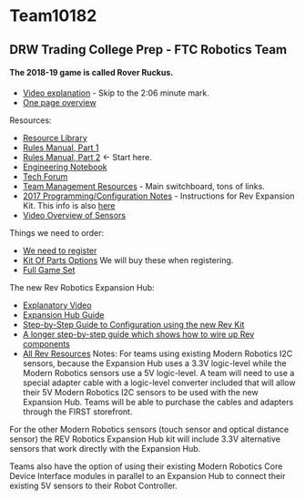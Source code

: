 # Team10182
## DRW Trading College Prep - FTC Robotics Team


#### The 2018-19 game is called Rover Ruckus.

- [Video explanation](https://www.youtube.com/watch?v=rR4gR4l2XA8) - Skip to the 2:06 minute mark.
- [One page overview](https://firstinspiresst01.blob.core.windows.net/ftc/2019/gonemlpg.pdf)

Resources:
- [Resource Library](https://www.firstinspires.org/resource-library/ftc/game-and-season-info)
- [Rules Manual, Part 1](https://www.firstinspires.org/sites/default/files/uploads/resource_library/ftc/2018-2019/game-manual-part-1.pdf)
- [Rules Manual, Part 2](https://firstinspiresst01.blob.core.windows.net/ftc/2019/gemf2.pdf) <- Start here.
- [Engineering Notebook](https://www.firstinspires.org/sites/default/files/uploads/resource_library/ftc/engineering-notebook-guidelines.pdf)
- [Tech Forum](https://ftcforum.usfirst.org/)
- [Team Management Resources](https://www.firstinspires.org/resource-library/ftc/team-management-resources) - Main switchboard, tons of links.
- [2017 Programming/Configuration Notes](https://www.firstinspires.org/sites/default/files/uploads/resource_library/ftc/android-studio-tutorial.pdf) - Instructions for Rev Expansion Kit. This info is also [here](https://github.com/ftctechnh/ftc_app/wiki/Configuring-Your-Hardware)
- [Video Overview of Sensors](http://modernroboticsinc.com/sensors)


Things we need to order:
- [We need to register](https://ftc.pitsco.com/)
- [Kit Of Parts Options](https://www.firstinspires.org/sites/default/files/uploads/resource_library/ftc/kit-of-parts.pdf) We will buy these when registering.
- [Full Game Set](http://www.andymark.com/Rover-Ruckus-p/am-3890.htm)

The new Rev Robotics Expansion Hub:
- [Explanatory Video](https://www.youtube.com/watch?v=7FIayseEtrk)
- [Expansion Hub Guide](http://www.revrobotics.com/content/docs/REV-31-1153-GS.pdf)
- [Step-by-Step Guide to Configuration using the new Rev Kit](https://github.com/ftctechnh/ftc_app/wiki/Configuring-Your-Hardware)
- [A longer step-by-step guide which shows how to wire up Rev components]( https://www.firstinspires.org/sites/default/files/uploads/resource_library/ftc/android-studio-tutorial.pdf)
- [All Rev Resources](http://www.revrobotics.com/resources)
Notes:
 For teams using existing Modern Robotics I2C sensors, because the Expansion Hub uses a 3.3V logic-level while the Modern Robotics sensors use a 5V logic-level. A team will need to use a special adapter cable with a logic-level converter included that will allow their 5V Modern Robotics I2C sensors to be used with the new Expansion Hub. Teams will be able to purchase the cables and adapters through the FIRST storefront. 

For the other Modern Robotics sensors (touch sensor and optical distance sensor) the REV Robotics Expansion Hub kit will include 3.3V alternative sensors that work directly with the Expansion Hub.

Teams also have the option of using their existing Modern Robotics Core Device Interface modules in parallel to an Expansion Hub to connect their existing 5V sensors to their Robot Controller.

